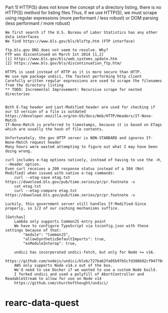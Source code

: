 Part 1)
	HTTP(S) does not know the concept of a directory listing, there is no HTTP(S) method for listing files
	Thus, if we use HTTP(S), we must scrape using regular expressions (more performant / less robust) or DOM parsing (less performant / more robust)

	We first search if the U.S. Bureau of Labor Statistics has any other data interfaces
	We find https://www.bls.gov/bls/blsftp.htm (FTP interface)

	ftp.bls.gov DNS does not seem to resolve. Why?
	FTP was discontinued on March 1st 2014 [1,2]
	[1] https://www.bls.gov/bls/web_systems_update.htm
	[2] https://www.bls.gov/bls/discontinuation_ftp.htm/

	HTTPS is used instead of HTTP as it is more secure than HTTP.
	We use npm package undici, the fastest performing http client
	Carefully written regular expressions are used to scrape the filenames from the directory listing
	** TODO: Incremental Improvement: Recursive scrape for nested directories


	Both E-Tag header and Last-Modified header are used for checking if our S3 version of a file is outdated
	https://developer.mozilla.org/en-US/docs/Web/HTTP/Headers/If-None-Match
	If-None-Match is preferred to timestamps, because it is based on ETags which are usually the hash of file contents.

	Unfortunately, the gov HTTP server is NON-STANDARD and ignores If-None-Match request header
	Many hours were wasted attempting to figure out what I may have been doing wrong.

	curl includes e-tag options natively, instead of having to use the -H, --Header option.
	Even curl receives a 200 response status instead of a 304 (Not Modified) when issued with native e-tag commands:
		curl --etag-save etag.txt https://download.bls.gov/pub/time.series/pr/pr.footnote -v
		cat etag.txt
		curl --etag-compare etag.txt https://download.bls.gov/pub/time.series/pr/pr.footnote -v

	Luckily, this government server still handles If-Modified-Since properly, so 1/2 of our caching mechanisms suffice.

	[Gotchas]
		Lambda only supports CommonJS entry point
		We have to configure TypeScript via tsconfig.json with these settings because of that:
			"module": "CommonJS",
			"allowSyntheticDefaultImports": true,
			"esModuleInterop": true,
		
		undici has incorporated undici-fetch, but only for Node >= v16.
		https://github.com/nodejs/undici/blob/727ba62fa05b97b5cfd380b92cf94f7043de8d05/index.js#L91
		AWS only supports Node v14.x out of the box.
		We'd need to use Docker if we wanted to use a custom Node build.
		I forked undici and used a polyfill of AbortController and ReadableStream to allow for use on Node v14
		https://github.com/churchofthought/undici/




	


	
# rearc-data-quest
